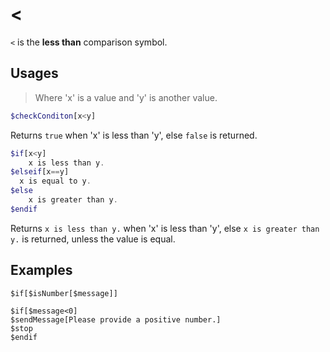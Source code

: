 # <
`<` is the **less than** comparison symbol.

## Usages
> Where 'x' is a value and 'y' is another value.

```php
$checkConditon[x<y]
```
Returns `true` when 'x' is less than 'y', else `false` is returned.

```php
$if[x<y]
	x is less than y.
$elseif[x==y]
  x is equal to y.
$else
	x is greater than y.
$endif
```
Returns `x is less than y.` when 'x' is less than 'y', else `x is greater than y.` is returned, unless the value is equal.


## Examples
```
$if[$isNumber[$message]]

$if[$message<0]
$sendMessage[Please provide a positive number.]
$stop
$endif
```